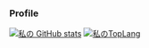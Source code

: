 ### Profile

[![私の GitHub stats](https://github-readme-stats.vercel.app/api?username=matsunagadaiki151)](https://github.com/anuraghazra/github-readme-stats?count_private=true&show_icons=true&theme=radical)
[![私のTopLang](https://github-readme-stats.vercel.app/api/top-langs/?username=matsunagadaiki151)](https://github.com/anuraghazra/github-readme-stats)
